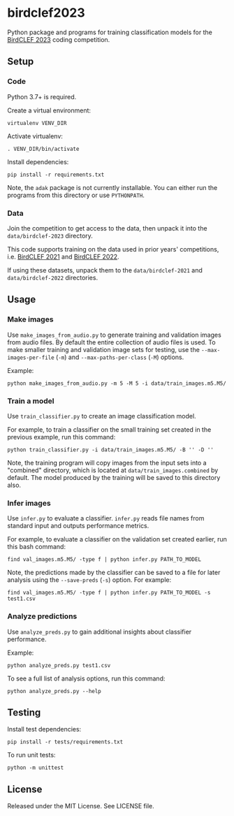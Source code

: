 # birdclef2023

Python package and programs for training classification models for the
[BirdCLEF 2023](https://www.kaggle.com/competitions/birdclef-2023) coding
competition.

## Setup

### Code

Python 3.7+ is required.

Create a virtual environment:

    virtualenv VENV_DIR

Activate virtualenv:

    . VENV_DIR/bin/activate

Install dependencies:

    pip install -r requirements.txt

Note, the `adak` package is not currently installable.  You can either run the
programs from this directory or use `PYTHONPATH`.

### Data

Join the competition to get access to the data, then unpack it into the
`data/birdclef-2023` directory.

This code supports training on the data used in prior years' competitions, i.e.
[BirdCLEF 2021](https://www.kaggle.com/competitions/birdclef-2021) and
[BirdCLEF 2022](https://www.kaggle.com/competitions/birdclef-2022).

If using these datasets, unpack them to the `data/birdclef-2021` and
`data/birdclef-2022` directories.

## Usage

### Make images

Use `make_images_from_audio.py` to generate training and validation images
from audio files.  By default the entire collection of audio files is used.
To make smaller training and validation image sets for testing, use the
`--max-images-per-file` (`-m`) and `--max-paths-per-class` (`-M`) options.

Example:

    python make_images_from_audio.py -m 5 -M 5 -i data/train_images.m5.M5/

### Train a model

Use `train_classifier.py` to create an image classification model.

For example, to train a classifier on the small training set created in the
previous example, run this command:

    python train_classifier.py -i data/train_images.m5.M5/ -B '' -D ''

Note, the training program will copy images from the input sets into a
"combined" directory, which is located at `data/train_images.combined` by
default.  The model produced by the training will be saved to this directory
also.

### Infer images

Use `infer.py` to evaluate a classifier.  `infer.py` reads file names from
standard input and outputs performance metrics.

For example, to evaluate a classifier on the validation set created earlier,
run this bash command:

    find val_images.m5.M5/ -type f | python infer.py PATH_TO_MODEL

Note, the predictions made by the classifier can be saved to a file for later
analysis using the `--save-preds` (`-s`) option.  For example:

    find val_images.m5.M5/ -type f | python infer.py PATH_TO_MODEL -s test1.csv

### Analyze predictions

Use `analyze_preds.py` to gain additional insights about classifier
performance.

Example:

    python analyze_preds.py test1.csv

To see a full list of analysis options, run this command:

    python analyze_preds.py --help

## Testing

Install test dependencies:

    pip install -r tests/requirements.txt

To run unit tests:

    python -m unittest

## License

Released under the MIT License.  See LICENSE file.
